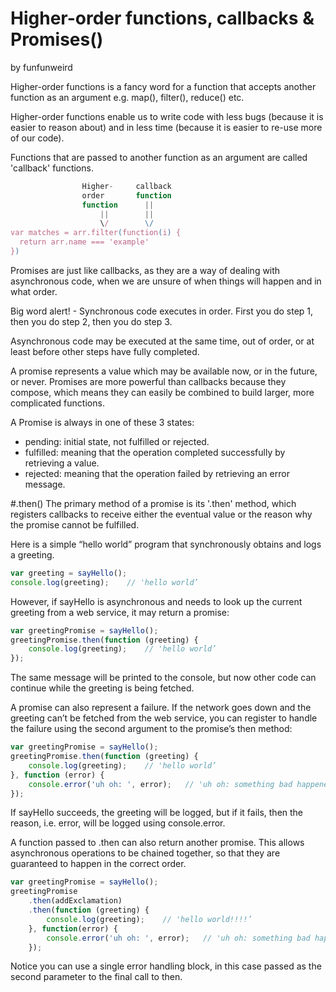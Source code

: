 # Higher-order functions, callbacks & Promises()
by funfunweird

Higher-order functions is a fancy word for a function that accepts another function as an argument e.g. map(), filter(), reduce() etc.

Higher-order functions enable us to write code with less bugs (because it is easier to reason about) and in less time (because it is easier to re-use more of our code).

Functions that are passed to another function as an argument are called 'callback' functions.

```js
                Higher-     callback
                order       function
                function      ||
                    ||        ||
                    \/        \/
var matches = arr.filter(function(i) {
  return arr.name === 'example'
})
```
Promises are just like callbacks, as they are a way of dealing with asynchronous code, when we are unsure of when things will happen and in what order.

Big word alert! - Synchronous code executes in order. First you do step 1, then you do step 2, then you do step 3.

Asynchronous code may be executed at the same time, out of order, or at least before other steps have fully completed.

A promise represents a value which may be available now, or in the future, or never. Promises are more powerful than callbacks because they compose, which means they can easily be combined to build larger, more complicated functions.

A Promise is always in one of these 3 states:

- pending: initial state, not fulfilled or rejected.
- fulfilled: meaning that the operation completed successfully by retrieving a value.
- rejected: meaning that the operation failed by retrieving an error message.

#.then()
The primary method of a promise is its '.then' method, which registers callbacks to receive either the eventual value or the reason why the promise cannot be fulfilled.

Here is a simple “hello world” program that synchronously obtains and logs a greeting.
```js
var greeting = sayHello();
console.log(greeting);    // 'hello world’
```
However, if sayHello is asynchronous and needs to look up the current greeting from a web service, it may return a promise:
```js
var greetingPromise = sayHello();
greetingPromise.then(function (greeting) {
    console.log(greeting);    // 'hello world’
});
```
The same message will be printed to the console, but now other code can continue while the greeting is being fetched.

A promise can also represent a failure. If the network goes down and the greeting can’t be fetched from the web service, you can register to handle the failure using the second argument to the promise’s then method:
```js
var greetingPromise = sayHello();
greetingPromise.then(function (greeting) {
    console.log(greeting);    // 'hello world’
}, function (error) {
    console.error('uh oh: ', error);   // 'uh oh: something bad happened’
});
```
If sayHello succeeds, the greeting will be logged, but if it fails, then the reason, i.e. error, will be logged using console.error.

A function passed to .then can also return another promise. This allows asynchronous operations to be chained together, so that they are guaranteed to happen in the correct order.

```js
var greetingPromise = sayHello();
greetingPromise
    .then(addExclamation)
    .then(function (greeting) {
        console.log(greeting);    // 'hello world!!!!’
    }, function(error) {
        console.error('uh oh: ', error);   // 'uh oh: something bad happened’
    });
```
Notice you can use a single error handling block, in this case passed as the second parameter to the final call to then.
